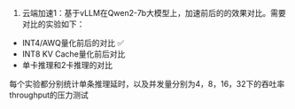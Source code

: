 1. 云端加速1：基于vLLM在Qwen2-7b大模型上，加速前后的的效果对比。需要对比的实验如下：
- INT4/AWQ量化前后的对比 ✅
- INT8 KV Cache量化前后对比
- 单卡推理和2卡推理的对比

每个实验都分别统计单条推理延时，以及并发量分别为4，8，16，32下的吞吐率throughput的压力测试